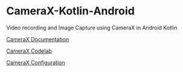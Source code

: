 # CameraX-Kotlin-Android
Video recording and Image Capture using CameraX in Android Kotlin

[CameraX Documentation](https://developer.android.com/training/camerax)

[CameraX Codelab](https://developer.android.com/codelabs/camerax-getting-started#0)

[CameraX Configuration](https://developer.android.com/reference/androidx/camera/core/CameraXConfig)
